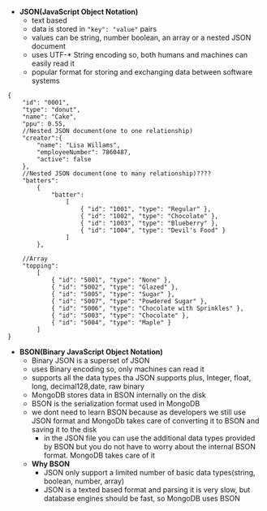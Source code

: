 - **JSON(JavaScript Object Notation)**
    - text based
    - data is stored in `"key": "value"` pairs
    - values can be string, number boolean, an array or a nested JSON document
    - uses UTF-* String encoding so, both humans and machines can easily read it
    - popular format for storing and exchanging data between software systems

```
{
	"id": "0001",
	"type": "donut",
	"name": "Cake",
	"ppu": 0.55,
    //Nested JSON document(one to one relationship)
    "creator":{
        "name": "Lisa Willams",
        "employeeNumber": 7860487,
        "active": false
    },
    //Nested JSON document(one to many relationship)????
	"batters":
		{
			"batter":
				[
					{ "id": "1001", "type": "Regular" },
					{ "id": "1002", "type": "Chocolate" },
					{ "id": "1003", "type": "Blueberry" },
					{ "id": "1004", "type": "Devil's Food" }
				]
		},

    //Array
	"topping":
		[
			{ "id": "5001", "type": "None" },
			{ "id": "5002", "type": "Glazed" },
			{ "id": "5005", "type": "Sugar" },
			{ "id": "5007", "type": "Powdered Sugar" },
			{ "id": "5006", "type": "Chocolate with Sprinkles" },
			{ "id": "5003", "type": "Chocolate" },
			{ "id": "5004", "type": "Maple" }
		]
}
```



- **BSON(Binary JavaScript Object Notation)**
    - Binary JSON is a superset of JSON
    - uses Binary encoding so, only machines can read it
    - supports all the data types tha JSON supports plus, Integer, float, long, decimal128,date, raw binary
    - MongoDB stores data in BSON internally on the disk
    - BSON is the serialization format used in MongoDB
    - we dont need to learn BSON because as developers we still use JSON format and MongoDb takes care of converting it to BSON and saving it to the disk
        - in the JSON file you can use the additional data types provided by BSON but you do not have to worry about the internal BSON format. MongoDB takes care of it
    - **Why BSON**
        - JSON only support a limited number of basic data types(string, boolean, number, array)
        - JSON is a texted based format and parsing it is very slow, but database engines should be fast, so MongoDB uses BSON